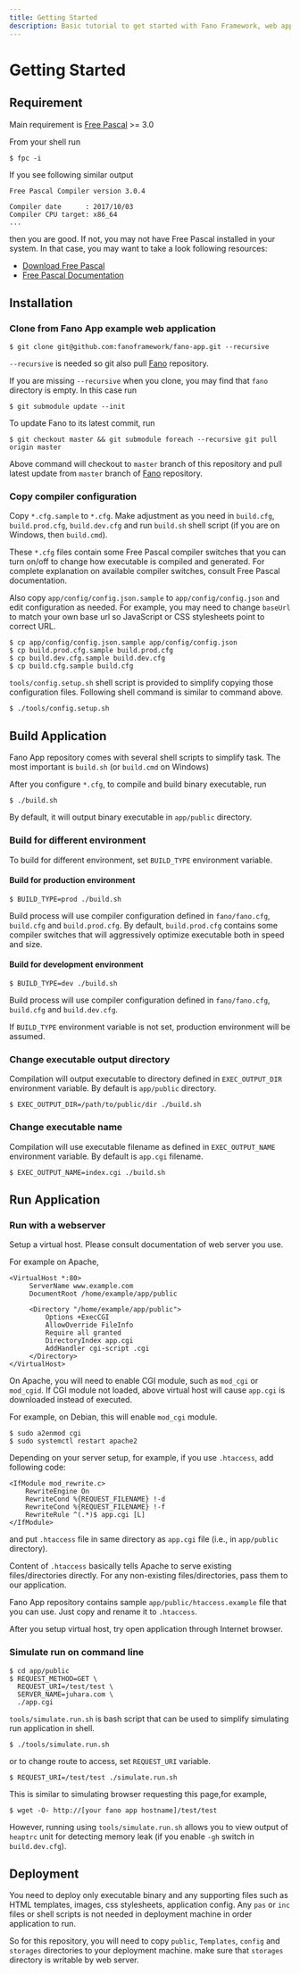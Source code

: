 ```yaml
---
title: Getting Started
description: Basic tutorial to get started with Fano Framework, web application framework for modern Pascal programming language
---
```


<h1 class="major">Getting Started</h1>

## Requirement

Main requirement is [Free Pascal](https://www.freepascal.org/) >= 3.0

From your shell run

```
$ fpc -i
```

If you see following similar output

```
Free Pascal Compiler version 3.0.4

Compiler date      : 2017/10/03
Compiler CPU target: x86_64
...
```
then you are good. If not, you may not have Free Pascal installed in your system.
In that case, you may want to take a look following resources:

- [Download Free Pascal](https://www.freepascal.org/download.var)
- [Free Pascal Documentation](https://www.freepascal.org/docs.var)

## Installation

### Clone from Fano App example web application

```
$ git clone git@github.com:fanoframework/fano-app.git --recursive
```

`--recursive` is needed so git also pull [Fano](https://github.com/fanoframework/fano) repository.

If you are missing `--recursive` when you clone, you may find that `fano` directory is empty. In this case run

```
$ git submodule update --init
```

To update Fano to its latest commit, run

```
$ git checkout master && git submodule foreach --recursive git pull origin master
```

Above command will checkout to `master` branch of this repository and pull latest update from `master` branch of [Fano](https://github.com/fanoframework/fano) repository.

### Copy compiler configuration

Copy `*.cfg.sample` to `*.cfg`.
Make adjustment as you need in `build.cfg`, `build.prod.cfg`, `build.dev.cfg`
and run `build.sh` shell script (if you are on Windows, then `build.cmd`).

These `*.cfg` files contain some Free Pascal compiler switches that you can turn on/off to change how executable is compiled and generated. For complete
explanation on available compiler switches, consult Free Pascal documentation.

Also copy `app/config/config.json.sample` to `app/config/config.json` and edit
configuration as needed. For example, you may need to change `baseUrl` to match your own base url so JavaScript or CSS stylesheets point to correct URL.

```
$ cp app/config/config.json.sample app/config/config.json
$ cp build.prod.cfg.sample build.prod.cfg
$ cp build.dev.cfg.sample build.dev.cfg
$ cp build.cfg.sample build.cfg
```

`tools/config.setup.sh` shell script is provided to simplify copying those
configuration files. Following shell command is similar to command above.

```
$ ./tools/config.setup.sh
```

## Build Application

Fano App repository comes with several shell scripts to simplify task. The most important is `build.sh` (or `build.cmd` on Windows)

After you configure `*.cfg`, to compile and build binary executable, run

```
$ ./build.sh
```

By default, it will output binary executable in `app/public` directory.


### Build for different environment

To build for different environment, set `BUILD_TYPE` environment variable.

#### Build for production environment

    $ BUILD_TYPE=prod ./build.sh

Build process will use compiler configuration defined in `fano/fano.cfg`, `build.cfg` and `build.prod.cfg`. By default, `build.prod.cfg` contains some compiler switches that will aggressively optimize executable both in speed and size.

#### Build for development environment

```
$ BUILD_TYPE=dev ./build.sh
```

Build process will use compiler configuration defined in `fano/fano.cfg`, `build.cfg` and `build.dev.cfg`.

If `BUILD_TYPE` environment variable is not set, production environment will be assumed.

### Change executable output directory

Compilation will output executable to directory defined in `EXEC_OUTPUT_DIR`
environment variable. By default is `app/public` directory.

```
$ EXEC_OUTPUT_DIR=/path/to/public/dir ./build.sh
```

### Change executable name

Compilation will use executable filename as defined in `EXEC_OUTPUT_NAME`
environment variable. By default is `app.cgi` filename.

```
$ EXEC_OUTPUT_NAME=index.cgi ./build.sh
```

## Run Application

### Run with a webserver

Setup a virtual host. Please consult documentation of web server you use.

For example on Apache,

```
<VirtualHost *:80>
     ServerName www.example.com
     DocumentRoot /home/example/app/public

     <Directory "/home/example/app/public">
         Options +ExecCGI
         AllowOverride FileInfo
         Require all granted
         DirectoryIndex app.cgi
         AddHandler cgi-script .cgi
     </Directory>
</VirtualHost>
```
On Apache, you will need to enable CGI module, such as `mod_cgi` or `mod_cgid`. If CGI module not loaded, above virtual host will cause `app.cgi` is downloaded instead of executed.

For example, on Debian, this will enable `mod_cgi` module.

```
$ sudo a2enmod cgi
$ sudo systemctl restart apache2
```

Depending on your server setup, for example, if  you use `.htaccess`, add following code:

```
<IfModule mod_rewrite.c>
    RewriteEngine On
    RewriteCond %{REQUEST_FILENAME} !-d
    RewriteCond %{REQUEST_FILENAME} !-f
    RewriteRule ^(.*)$ app.cgi [L]
</IfModule>
```
and put `.htaccess` file in same directory as `app.cgi` file (i.e., in `app/public` directory).

Content of `.htaccess` basically tells Apache to serve existing files/directories directly. For any non-existing files/directories, pass them to our application.

Fano App repository contains sample `app/public/htaccess.example` file that you can use. Just copy and rename it to `.htaccess`.

After you setup virtual host, try open application through Internet browser.

### Simulate run on command line

```
$ cd app/public
$ REQUEST_METHOD=GET \
  REQUEST_URI=/test/test \
  SERVER_NAME=juhara.com \
  ./app.cgi
```

`tools/simulate.run.sh` is bash script that can be used to simplify simulating run
application in shell.

```
$ ./tools/simulate.run.sh
```

or to change route to access, set `REQUEST_URI` variable.

```
$ REQUEST_URI=/test/test ./simulate.run.sh
```

This is similar to simulating browser requesting this page,for example,

```
$ wget -O- http://[your fano app hostname]/test/test
```

However, running using `tools/simulate.run.sh` allows you to view output of `heaptrc`
unit for detecting memory leak (if you enable `-gh` switch in `build.dev.cfg`).


## Deployment

You need to deploy only executable binary and any supporting files such as HTML templates, images, css stylesheets, application config.
Any `pas` or `inc` files or shell scripts is not needed in deployment machine in order application to run.

So for this repository, you will need to copy `public`, `Templates`, `config`
and `storages` directories to your deployment machine. make sure that
`storages` directory is writable by web server.
